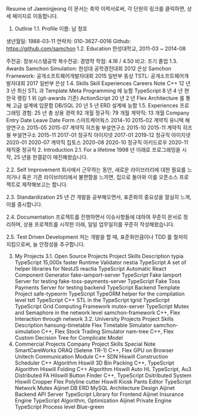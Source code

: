 Resume of Jaeminjjeong
이 문서는 축약 이력서로써, 각 단원의 링크를 클릭하면, 상세 페이지로 이동합니다.

1. Outline
1.1. Profile
이름: 남 정호

생년월일: 1988-03-11
연락처: 010-3627-0016
Github: https://github.com/samchon
1.2. Education
한성대학교, 2011-03 ~ 2014-08

주전공: 정보시스템공학
복수전공: 경영학
학점: 4.16 / 4.50
비고: 조기 졸업
1.3. Awards
Samchon Simulation: 한성대 공학경진대회 2012 은상
Samchon Framework: 공개소프트웨어개발자대회 2015 일반부 동상
TSTL: 공개소프트웨어개발자대회 2017 일반부 은상
1.4. Skills
Skill	Experiences	Careers	Note
C++	12 년	3 년	최신 STL 과 Template Meta Programming 에 능함
TypeScript	8 년	4 년	현 한국 랭킹 1 위 (git-awards 기준)
ActionScript	20 년	2 년	Flex Architecture 를 통해 고급 설계에 입문함
DB/SQL	20 년	5 년	ERD 설계에 능함
1.5. Experiences
프로그래밍 경험: 25 년
총 상용 경력 92 개월
정규직: 79 개월
계약직: 13 개월
Company	Entry Date	Leave Date	Form
스마트케어웍스	2014-10	2015-02	계약직
유니텍 해양연구소	2015-05	2015-07	계약직
히즈윌 부설연구소	2015-10	2015-11	계약직
히즈윌 부설연구소	2015-11	2017-01	정규직
아이지넷	2017-01	2019-12	정규직
아이지넷	2020-01	2020-07	계약직
집토스	2020-08	2020-10	정규직
아키드로우	2020-11	재직중	정규직
2. Introduction
2.1. For a lifetime
1998 년 이래로 프로그래밍을 시작, 25 년을 한결같이 매진해왔습니다.

2.2. Self Improvement
회사에서 근무하는 동안, 새로운 라이브러리에 대한 필요를 느끼거나 혹은 기존 라이브러리에서 불편함을 느끼면, 집으로 돌아와 이를 오픈소스 프로젝트로 제작해보고는 합니다.

2.3. Standardization
25 년 간 개발을 공부해오면서, 표준화의 중요성을 절실히 느껴, 이를 중시합니다.

2.4. Documentation
프로젝트를 진행하면서 이슈사항들에 대하여 꾸준히 문서로 정리하며, 상용 프로젝트를 시작한 이래, 일일 업무일지를 꾸준히 작성해왔습니다.

2.5. Test Driven Development
저는 개발을 할 때, 표준화만큼이나 TDD 를 철저히 지킴으로써, 늘 안정성을 추구합니다.

3. My Projects
3.1. Open Source Projects
Project	Skills	Description
typia	TypeScript	15,000x faster Runtime Validator
nestia	TypeScript	A set of helper libraries for NestJS
reactia	TypeScript	Automatic React Component Generator
fake-iamport-server	TypeScript	Fake Iamport Server for testing
fake-toss-payments-server	TypeScript	Fake Toss Payments Server for testing
backend	TypeScript	Backend Template Project
safe-typeorm	TypeScript	TypeORM helper for the compilation level
tstl	TypeScript	C++ STL in the TypeScript
tgrid	TypeScript	TypeScript Grid Computing Framework
mutex-server	TypeScript	Mutex and Semaphore in the network level
samchon-framework	C++, Flex	Interaction through network
3.2. University Projects
Project	Skills	Description
hansung-timetable	Flex	Timetable Simulator
samchon-simulation	C++, Flex	Stock Trading Simulator
nam-tree	C++, Flex	Custom Decision Tree for Complicate Model
4. Commercial Projects
Company	Project	Skills	Special Note
SmartCareWorks	ORAQ (Selene TR-1)	C++, Flex	GPU on Browser
Unitech	Communication Module	C++	SDN
Hiswill	Construction Scheduler	C++	Algorithm
Hiswill	3D Bin Packing	C++, TypeScript	Algorithm
Hiswill	Folding	C++	Algorithm
Hiswill	Auto HL	TypeScript, Au3	Distributed FA
Hilswill	Button Finder	C++, TypeScript	Dsitributed System
Hiswill	Cropper	Flex	Polyline cutter
Hiswill	Kiosk Pants Editor	TypeScript	Network Mutex
Aijinet	DB ERD	MySQL	Architecture Design
Aijinet	Backend API Server	TypeScript	Library for Frontend
Aijinet	Insurance Engine	TypeScript	Algorithm, Optimization
Aijinet	Private Engine	TypeScript	Process level Blue-green
